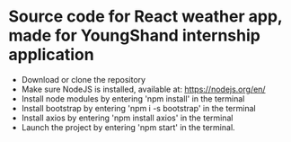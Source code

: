 # Source code for React weather app, made for YoungShand internship application

* Download or clone the repository
* Make sure NodeJS is installed, available at: https://nodejs.org/en/
* Install node modules by entering 'npm install' in the terminal
* Install bootstrap by entering 'npm i -s bootstrap' in the terminal
* Install axios by entering 'npm install axios' in the terminal
* Launch the project by entering 'npm start' in the terminal.